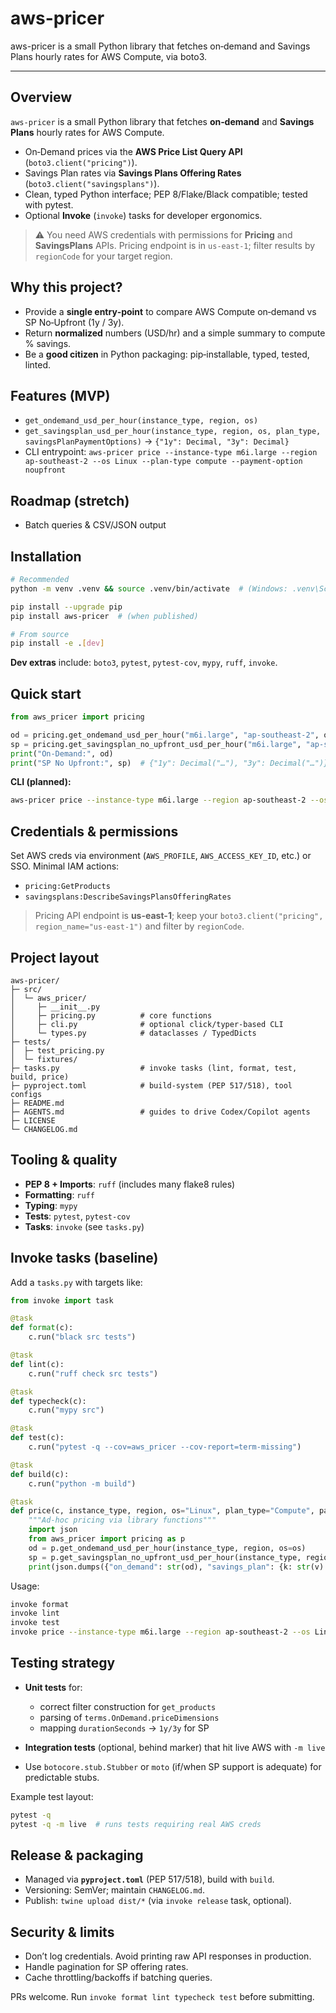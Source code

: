 # aws-pricer
aws-pricer is a small Python library that fetches on‑demand and Savings Plans hourly rates for AWS Compute, via boto3.

---

## Overview

`aws-pricer` is a small Python library that fetches **on‑demand** and **Savings Plans** hourly rates for AWS Compute.

* On‑Demand prices via the **AWS Price List Query API** (`boto3.client("pricing")`).
* Savings Plan rates via **Savings Plans Offering Rates** (`boto3.client("savingsplans")`).
* Clean, typed Python interface; PEP 8/Flake/Black compatible; tested with pytest.
* Optional **Invoke** (`invoke`) tasks for developer ergonomics.

> ⚠️ You need AWS credentials with permissions for **Pricing** and **SavingsPlans** APIs. Pricing endpoint is in `us-east-1`; filter results by `regionCode` for your target region.

## Why this project?

* Provide a **single entry‑point** to compare AWS Compute on‑demand vs SP No‑Upfront (1y / 3y).
* Return **normalized** numbers (USD/hr) and a simple summary to compute % savings.
* Be a **good citizen** in Python packaging: pip‑installable, typed, tested, linted.

## Features (MVP)

* `get_ondemand_usd_per_hour(instance_type, region, os)`
* `get_savingsplan_usd_per_hour(instance_type, region, os, plan_type, savingsPlanPaymentOptions)` → `{"1y": Decimal, "3y": Decimal}`
* CLI entrypoint: `aws-pricer price --instance-type m6i.large --region ap-southeast-2 --os Linux --plan-type compute --payment-option noupfront`

## Roadmap (stretch)

* Batch queries & CSV/JSON output

## Installation

```bash
# Recommended
python -m venv .venv && source .venv/bin/activate  # (Windows: .venv\Scripts\activate)

pip install --upgrade pip
pip install aws-pricer  # (when published)

# From source
pip install -e .[dev]
```

**Dev extras** include: `boto3`, `pytest`, `pytest-cov`, `mypy`, `ruff`, `invoke`.

## Quick start

```python
from aws_pricer import pricing

od = pricing.get_ondemand_usd_per_hour("m6i.large", "ap-southeast-2", os="Linux")
sp = pricing.get_savingsplan_no_upfront_usd_per_hour("m6i.large", "ap-southeast-2", os="Linux", plan_type="Compute", savingsPlanPaymentOptions="No Upfront")
print("On-Demand:", od)
print("SP No Upfront:", sp)  # {"1y": Decimal("…"), "3y": Decimal("…")}
```

**CLI (planned):**

```bash
aws-pricer price --instance-type m6i.large --region ap-southeast-2 --os Linux
```

## Credentials & permissions

Set AWS creds via environment (`AWS_PROFILE`, `AWS_ACCESS_KEY_ID`, etc.) or SSO. Minimal IAM actions:

* `pricing:GetProducts`
* `savingsplans:DescribeSavingsPlansOfferingRates`

> Pricing API endpoint is **us-east-1**; keep your `boto3.client("pricing", region_name="us-east-1")` and filter by `regionCode`.

## Project layout

```
aws-pricer/
├─ src/
│  └─ aws_pricer/
│     ├─ __init__.py
│     ├─ pricing.py          # core functions
│     ├─ cli.py              # optional click/typer-based CLI
│     └─ types.py            # dataclasses / TypedDicts
├─ tests/
│  ├─ test_pricing.py
│  └─ fixtures/
├─ tasks.py                  # invoke tasks (lint, format, test, build, price)
├─ pyproject.toml            # build-system (PEP 517/518), tool configs
├─ README.md
├─ AGENTS.md                 # guides to drive Codex/Copilot agents
├─ LICENSE
└─ CHANGELOG.md
```

## Tooling & quality

* **PEP 8 + Imports**: `ruff` (includes many flake8 rules)
* **Formatting**: `ruff`
* **Typing**: `mypy`
* **Tests**: `pytest`, `pytest-cov`
* **Tasks**: `invoke` (see `tasks.py`)

## Invoke tasks (baseline)

Add a `tasks.py` with targets like:

```python
from invoke import task

@task
def format(c):
    c.run("black src tests")

@task
def lint(c):
    c.run("ruff check src tests")

@task
def typecheck(c):
    c.run("mypy src")

@task
def test(c):
    c.run("pytest -q --cov=aws_pricer --cov-report=term-missing")

@task
def build(c):
    c.run("python -m build")

@task
def price(c, instance_type, region, os="Linux", plan_type="Compute", payment_option="No Upfront"):
    """Ad-hoc pricing via library functions"""
    import json
    from aws_pricer import pricing as p
    od = p.get_ondemand_usd_per_hour(instance_type, region, os=os)
    sp = p.get_savingsplan_no_upfront_usd_per_hour(instance_type, region, os=os, plan_type=plan_type, savingsPlanPaymentOptions=payment_option)
    print(json.dumps({"on_demand": str(od), "savings_plan": {k: str(v) for k,v in sp.items()}}, indent=2))
```

Usage:

```bash
invoke format
invoke lint
invoke test
invoke price --instance-type m6i.large --region ap-southeast-2 --os Linux --payment-option "No Upfront"
```

## Testing strategy

* **Unit tests** for:

  * correct filter construction for `get_products`
  * parsing of `terms.OnDemand.priceDimensions`
  * mapping `durationSeconds` → `1y/3y` for SP
* **Integration tests** (optional, behind marker) that hit live AWS with `-m live`
* Use `botocore.stub.Stubber` or `moto` (if/when SP support is adequate) for predictable stubs.

Example test layout:

```bash
pytest -q
pytest -q -m live  # runs tests requiring real AWS creds
```

## Release & packaging

* Managed via **`pyproject.toml`** (PEP 517/518), build with `build`.
* Versioning: SemVer; maintain `CHANGELOG.md`.
* Publish: `twine upload dist/*` (via `invoke release` task, optional).

## Security & limits

* Don’t log credentials. Avoid printing raw API responses in production.
* Handle pagination for SP offering rates.
* Cache throttling/backoffs if batching queries.


PRs welcome. Run `invoke format lint typecheck test` before submitting.

